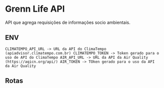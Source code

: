 # Grenn Life API
API que agrega requisições de informações socio ambientais.

## ENV

`
CLIMATEMPO_API_URL -> URL da API do ClimaTempo (apiadvisor.climatempo.com.br)
CLIMATEMPO_TOKEN -> Token gerado para o uso de API do ClimaTempo
AIR_API_URL -> URL da API da Air Quality (https://aqicn.org/api/)
AIR_TOKEN -> TOken gerado para o uso da API da Air Quality
`

## Rotas